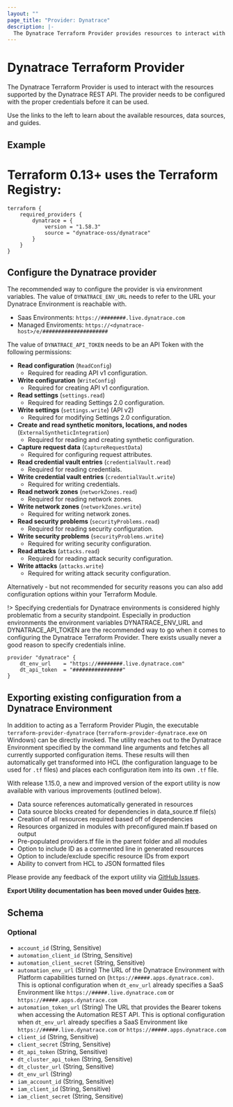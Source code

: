 ```yaml
---
layout: ""
page_title: "Provider: Dynatrace"
description: |-
  The Dynatrace Terraform Provider provides resources to interact with the Dynatrace REST API.
---
```


# Dynatrace Terraform Provider

The Dynatrace Terraform Provider is used to interact with the resources supported by the Dynatrace REST API. The provider needs to be configured with the proper credentials before it can be used.

Use the links to the left to learn about the available resources, data sources, and guides.

## Example

# Terraform 0.13+ uses the Terraform Registry:
```
terraform {
    required_providers {
        dynatrace = {
            version = "1.58.3"
            source = "dynatrace-oss/dynatrace"
        }
    }
} 
```
## Configure the Dynatrace provider
The recommended way to configure the provider is via environment variables.
The value of `DYNATRACE_ENV_URL` needs to refer to the URL your Dynatrace Environment is reachable with.
* Saas Environments: `https://########.live.dynatrace.com`
* Managed Enviroments: `https://<dynatrace-host>/e/#####################`

The value of `DYNATRACE_API_TOKEN` needs to be an API Token with the following permissions:
 * **Read configuration** (`ReadConfig`)
     * Required for reading API v1 configuration.
 * **Write configuration** (`WriteConfig`)
     * Required for creating API v1 configuration.
 * **Read settings** (`settings.read`)
     * Required for reading Settings 2.0 configuration.
 * **Write settings** (`settings.write`) (API v2)
     * Required for modifying Settings 2.0 configuration.
 * **Create and read synthetic monitors, locations, and nodes** (`ExternalSyntheticIntegration`)
     * Required for reading and creating synthetic configuration.
 * **Capture request data** (`CaptureRequestData`)
     * Required for configuring request attributes.
 * **Read credential vault entries** (`credentialVault.read`)
     * Required for reading credentials.
 * **Write credential vault entries** (`credentialVault.write`)
     * Required for writing credentials.
 * **Read network zones** (`networkZones.read`)
     * Required for reading network zones.
 * **Write network zones** (`networkZones.write`)
     * Required for writing network zones.
 * **Read security problems** (`securityProblems.read`)
     * Required for reading security configuration.
 * **Write security problems** (`securityProblems.write`)
     * Required for writing security configuration.
 * **Read attacks** (`attacks.read`)
     * Required for reading attack security configuration.
 * **Write attacks** (`attacks.write`)
     * Required for writing attack security configuration.

Alternatively - but not recommended for security reasons you can also add configuration options within your Terraform Module.

!> Specifying credentials for Dynatrace environments is considered highly problematic from a security standpoint. Especially in production environments the environment variables DYNATRACE_ENV_URL and DYNATRACE_API_TOKEN are the recommended way to go when it comes to configuring the Dynatrace Terraform Provider. There exists usually never a good reason to specify credentials inline.

```
provider "dynatrace" {
    dt_env_url    = "https://########.live.dynatrace.com"
    dt_api_token  = "################"
}
```

## Exporting existing configuration from a Dynatrace Environment
In addition to acting as a Terraform Provider Plugin, the executable `terraform-provider-dynatrace` (`terraform-provider-dynatrace.exe` on Windows) can be directly invoked.
The utility reaches out to the Dynatrace Environment specified by the command line arguments and fetches all currently supported configuration items. These results will then automatically get transformed into HCL (the configuration language to be used for `.tf` files) and places each configuration item into its own `.tf` file.

With release 1.15.0, a new and improved version of the export utility is now available with various improvements (outlined below).
* Data source references automatically generated in resources
* Data source blocks created for dependencies in data_source.tf file(s)
* Creation of all resources required based off of dependencies
* Resources organized in modules with preconfigured main.tf based on output
* Pre-populated providers.tf file in the parent folder and all modules
* Option to include ID as a commented line in generated resources
* Option to include/exclude specific resource IDs from export
* Ability to convert from HCL to JSON formatted files
 
Please provide any feedback of the export utility via [GitHub Issues](https://github.com/dynatrace-oss/terraform-provider-dynatrace/issues). 

**Export Utility documentation has been moved under Guides [here](https://registry.terraform.io/providers/dynatrace-oss/dynatrace/latest/docs/guides/export-v2).**

<!-- schema generated by tfplugindocs -->
## Schema

### Optional

- `account_id` (String, Sensitive)
- `automation_client_id` (String, Sensitive)
- `automation_client_secret` (String, Sensitive)
- `automation_env_url` (String) The URL of the Dynatrace Environment with Platform capabilities turned on (`https://#####.apps.dynatrace.com)`. This is optional configuration when `dt_env_url` already specifies a SaaS Environment like `https://#####.live.dynatrace.com` or `https://#####.apps.dynatrace.com`
- `automation_token_url` (String) The URL that provides the Bearer tokens when accessing the Automation REST API. This is optional configuration when `dt_env_url` already specifies a SaaS Environment like `https://#####.live.dynatrace.com` or `https://#####.apps.dynatrace.com`
- `client_id` (String, Sensitive)
- `client_secret` (String, Sensitive)
- `dt_api_token` (String, Sensitive)
- `dt_cluster_api_token` (String, Sensitive)
- `dt_cluster_url` (String, Sensitive)
- `dt_env_url` (String)
- `iam_account_id` (String, Sensitive)
- `iam_client_id` (String, Sensitive)
- `iam_client_secret` (String, Sensitive)